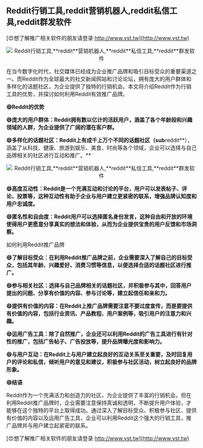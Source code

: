 ## **Reddit行销工具,**reddit**营销机器人,**reddit**私信工具,**reddit**群发软件**

[😍想了解推广相关软件的朋友请登录 http://www.vst.tw](http://www.vst.tw)

 <center><img src="https://vst.tw/MP4/tuiguang/png/2.png" alt="Reddit行销工具,**reddit**营销机器人,**reddit**私信工具,**reddit**群发软件"></center>

在当今数字化时代，社交媒体已经成为企业推广品牌和吸引目标受众的重要渠道之一。而Reddit作为全球最大的社交新闻网站和讨论论坛，拥有庞大的用户群体和多样化的话题社区，为企业提供了独特的行销机会。本文将介绍Reddit作为行销工具的优势，并探讨如何利用Reddit有效推广品牌。

**😄Reddit的优势**

**😄庞大的用户群体：Reddit拥有数以亿计的活跃用户，涵盖了各个年龄段和兴趣领域的人群，为企业提供了广阔的潜在客户群。**

**😄多样化的话题社区：Reddit上有成千上万个不同的话题社区（sub**reddit**），涵盖了从科技、健康、旅游到娱乐、美食、时尚等各个领域，企业可以选择与自己品牌相关的社区进行互动和推广。**

 <center><img src="https://vst.tw/MP4/tuiguang/png/2.png" alt="Reddit行销工具,**reddit**营销机器人,**reddit**私信工具,**reddit**群发软件"></center>

**😄高度互动性：Reddit是一个充满互动和讨论的平台，用户可以发表帖子、评论、投票等，这种互动性有助于企业与用户建立更紧密的联系，增强品牌认知度和用户忠诚度。**

**😄匿名性和自由度：Reddit用户可以选择匿名身份发言，这种自由和开放的环境使得用户更愿意分享真实的想法和体验，从而为企业提供宝贵的用户反馈和市场洞察。**

如何利用Reddit推广品牌

**😄了解目标受众：在利用Reddit推广品牌之前，企业需要深入了解自己的目标受众，包括其年龄、兴趣爱好、消费习惯等信息，以便选择合适的话题社区进行推广。**

**😄参与相关社区：选择与自己品牌相关的话题社区，并积极参与其中，回答用户提出的问题、分享有价值的内容、参与讨论等，建立起信任和亲和力。**

**😄提供有价值的内容：在Reddit上推广品牌需要注意不要过度宣传，而是要提供有价值的内容，包括行业资讯、产品教程、用户案例等，吸引用户的注意力和兴趣。**

**😄运用广告工具：除了自然推广，企业还可以利用Reddit的广告工具进行有针对性的推广，包括广告帖子、广告投放等，提升品牌曝光度和影响力。**

**😄与用户互动：在Reddit上与用户建立起良好的互动关系至关重要，及时回复用户的评论和私信，倾听用户的意见和建议，积极参与社区活动，树立起良好的品牌形象。**

**😄结语**

Reddit作为一个充满活力和创造力的社区，为企业提供了丰富的行销机会。但在利用Reddit推广品牌时，企业需要注意保持真诚和透明，不断提升用户体验，才能够在这个独特的平台上取得成功。通过深入了解目标受众、积极参与社区、提供有价值的内容以及运用广告工具，企业可以利用Reddit这个强大的行销工具，推广品牌并与用户建立起紧密的联系。

[😍想了解推广相关软件的朋友请登录 http://www.vst.tw](http://www.vst.tw)



